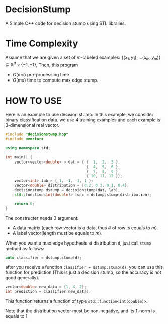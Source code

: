 # DecisionStump
A Simple C++ code for decision stump using STL libralies.

# Time Complexity
Assume that we are given a set of $m$-labeled examples:
$\{(x_1, y_1), \ldots (x_m, y_m)\}
\subseteq \mathbb R^d \times \{-1, +1\}$,
Then, this program
- $O(md)$ pre-processing time
- $O(md)$ time to compute max edge stump.

# HOW TO USE
Here is an example to use decision stump:
In this example, we consider binary classification data.
we use 4 training examples and each example is 3-dimensional real vector.

```cpp
#include "decisionstump.hpp"
#include <vector>

using namespace std;

int main() {
    vector<vector<double> > dat = { {  1,  2,  3 },
                                    {  4,  5,  6 },
                                    {  7,  8,  9 },
                                    { 10, 11, 12 }};
    vector<int> lab = { 1, -1, -1, 1 };
    vector<double> distribution = {0.2, 0.3, 0.1, 0.4};
    decisionstump dstump = decisionstump(dat, lab);
    std::function<int(double)> func = dstump.stump(distribution);

    return 0;
}
```

The constructer needs 3 argument:
- A data matrix
(each row vector is a data, thus # of row is equals to $m$).
- A label vector(length must be equals to $m$).

When you want a max edge hypothesis at distribution `d`,
just call `stump` method as follows:
```cpp
auto classifier = dstump.stump(d);
```
after you receive a function `classifier = dstump.stump(d)`,
you can use this function for prediction
(This is just a decision stump,
so the accuracy is not good generally).
```cpp
vector<double> new_data = {1, 4, 2};
int prediction = classifier(new_data);
```

This function returns a function of type `std::function<int(double)>`.

Note that the distribution vector must be non-negative, and its 1-norm is equals to 1.